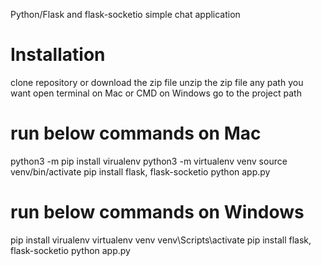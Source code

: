 Python/Flask and flask-socketio simple chat application

# Installation
clone repository or download the zip file
unzip the zip file any path you want
open terminal on Mac or CMD on Windows
go to the project path

# run below commands on Mac
python3 -m pip install virualenv 
python3 -m virtualenv venv
source venv/bin/activate
pip install flask, flask-socketio
python app.py

# run below commands on Windows
pip install virualenv 
virtualenv venv
venv\Scripts\activate
pip install flask, flask-socketio
python app.py
